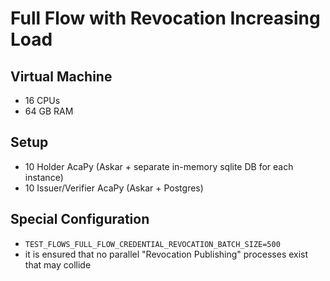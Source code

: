 # Full Flow with Revocation Increasing Load

## Virtual Machine
- 16 CPUs
- 64 GB RAM

## Setup
- 10 Holder AcaPy (Askar + separate in-memory sqlite DB for each instance)
- 10 Issuer/Verifier AcaPy (Askar + Postgres)   

## Special Configuration
- `TEST_FLOWS_FULL_FLOW_CREDENTIAL_REVOCATION_BATCH_SIZE=500`
- it is ensured that no parallel "Revocation Publishing" processes exist that may collide